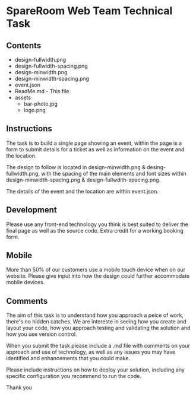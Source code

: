 # SpareRoom Web Team Technical Task

## Contents
  - design-fullwidth.png
  - design-fullwidth-spacing.png
  - design-minwidth.png
  - design-minwidth-spacing.png
  - event.json
  - ReadMe.md - This file
  - assets
    - bar-photo.jpg
    - logo.png

## Instructions
The task is to build a single page showing an event, within the page is a form to submit details for a ticket as well as information on the event and the location. 

The design to follow is located in design-minwidth.png & desing-fullwidth.png, with the spacing of the main elements and font sizes 
 within design-minwidth-spacing.png & design-fullwdith-spacing.png.

The details of the event and the location are within event.json. 

## Development
Please use any front-end technology you think is best suited to deliver the final page as well as the source code. Extra credit for a working booking form. 

## Mobile
More than 50% of our customers use a mobile touch device when on our website. Please give input into how the design could further accommodate mobile devices.

## Comments
The aim of this task is to understand how you approach a peice of work, there's no hidden catches. We are intereste in seeing how you create and layout your code, 
 how you approach testing and validating the solution and how you use version control.

When you submit the task please include a .md file with comments on your approach and use of technology, as well as any issues you may have identified and enhancements that you could make.

Please include instructions on how to deploy your solution, including any specific configuration you recommend to run the code.

Thank you